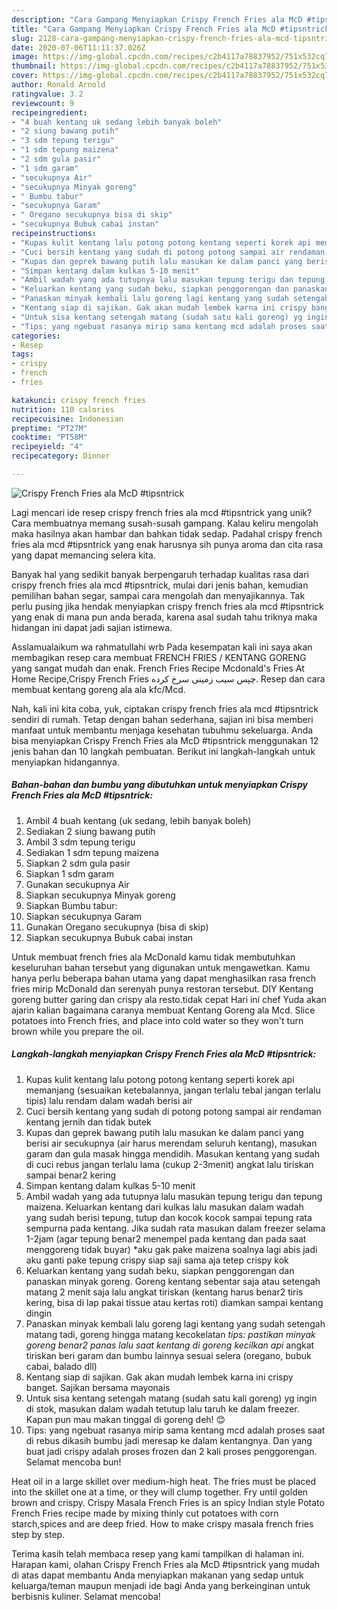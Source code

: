 ```yaml
---
description: "Cara Gampang Menyiapkan Crispy French Fries ala McD #tipsntrick yang Enak Banget"
title: "Cara Gampang Menyiapkan Crispy French Fries ala McD #tipsntrick yang Enak Banget"
slug: 2128-cara-gampang-menyiapkan-crispy-french-fries-ala-mcd-tipsntrick-yang-enak-banget
date: 2020-07-06T11:11:37.026Z
image: https://img-global.cpcdn.com/recipes/c2b4117a78837952/751x532cq70/crispy-french-fries-ala-mcd-tipsntrick-foto-resep-utama.jpg
thumbnail: https://img-global.cpcdn.com/recipes/c2b4117a78837952/751x532cq70/crispy-french-fries-ala-mcd-tipsntrick-foto-resep-utama.jpg
cover: https://img-global.cpcdn.com/recipes/c2b4117a78837952/751x532cq70/crispy-french-fries-ala-mcd-tipsntrick-foto-resep-utama.jpg
author: Ronald Arnold
ratingvalue: 3.2
reviewcount: 9
recipeingredient:
- "4 buah kentang uk sedang lebih banyak boleh"
- "2 siung bawang putih"
- "3 sdm tepung terigu"
- "1 sdm tepung maizena"
- "2 sdm gula pasir"
- "1 sdm garam"
- "secukupnya Air"
- "secukupnya Minyak goreng"
- " Bumbu tabur"
- "secukupnya Garam"
- " Oregano secukupnya bisa di skip"
- "secukupnya Bubuk cabai instan"
recipeinstructions:
- "Kupas kulit kentang lalu potong potong kentang seperti korek api memanjang (sesuaikan ketebalannya, jangan terlalu tebal jangan terlalu tipis) lalu rendam dalam wadah berisi air"
- "Cuci bersih kentang yang sudah di potong potong sampai air rendaman kentang jernih dan tidak butek"
- "Kupas dan geprek bawang putih lalu masukan ke dalam panci yang berisi air secukupnya (air harus merendam seluruh kentang), masukan garam dan gula masak hingga mendidih. Masukan kentang yang sudah di cuci rebus jangan terlalu lama (cukup 2-3menit) angkat lalu tiriskan sampai benar2 kering"
- "Simpan kentang dalam kulkas 5-10 menit"
- "Ambil wadah yang ada tutupnya lalu masukan tepung terigu dan tepung maizena. Keluarkan kentang dari kulkas lalu masukan dalam wadah yang sudah berisi tepung, tutup dan kocok kocok sampai tepung rata sempurna pada kentang. Jika sudah rata masukan dalam freezer selama 1-2jam (agar tepung benar2 menempel pada kentang dan pada saat menggoreng tidak buyar) *aku gak pake maizena soalnya lagi abis jadi aku ganti pake tepung crispy siap saji sama aja tetep crispy kok"
- "Keluarkan kentang yang sudah beku, siapkan penggorengan dan panaskan minyak goreng. Goreng kentang sebentar saja atau setengah matang 2 menit saja lalu angkat tiriskan (kentang harus benar2 tiris kering, bisa di lap pakai tissue atau kertas roti) diamkan sampai kentang dingin"
- "Panaskan minyak kembali lalu goreng lagi kentang yang sudah setengah matang tadi, goreng hingga matang kecokelatan *tips: pastikan minyak goreng benar2 panas lalu saat kentang di goreng kecilkan api* angkat tiriskan beri garam dan bumbu lainnya sesuai selera (oregano, bubuk cabai, balado dll)"
- "Kentang siap di sajikan. Gak akan mudah lembek karna ini crispy banget. Sajikan bersama mayonais"
- "Untuk sisa kentang setengah matang (sudah satu kali goreng) yg ingin di stok, masukan dalam wadah tetutup lalu taruh ke dalam freezer. Kapan pun mau makan tinggal di goreng deh! 😊"
- "Tips: yang ngebuat rasanya mirip sama kentang mcd adalah proses saat di rebus dikasih bumbu jadi meresap ke dalam kentangnya. Dan yang buat jadi crispy adalah proses frozen dan 2 kali proses penggorengan. Selamat mencoba bun!"
categories:
- Resep
tags:
- crispy
- french
- fries

katakunci: crispy french fries 
nutrition: 110 calories
recipecuisine: Indonesian
preptime: "PT27M"
cooktime: "PT58M"
recipeyield: "4"
recipecategory: Dinner

---
```



![Crispy French Fries ala McD #tipsntrick](https://img-global.cpcdn.com/recipes/c2b4117a78837952/751x532cq70/crispy-french-fries-ala-mcd-tipsntrick-foto-resep-utama.jpg)

Lagi mencari ide resep crispy french fries ala mcd #tipsntrick yang unik? Cara membuatnya memang susah-susah gampang. Kalau keliru mengolah maka hasilnya akan hambar dan bahkan tidak sedap. Padahal crispy french fries ala mcd #tipsntrick yang enak harusnya sih punya aroma dan cita rasa yang dapat memancing selera kita.

Banyak hal yang sedikit banyak berpengaruh terhadap kualitas rasa dari crispy french fries ala mcd #tipsntrick, mulai dari jenis bahan, kemudian pemilihan bahan segar, sampai cara mengolah dan menyajikannya. Tak perlu pusing jika hendak menyiapkan crispy french fries ala mcd #tipsntrick yang enak di mana pun anda berada, karena asal sudah tahu triknya maka hidangan ini dapat jadi sajian istimewa.

Asslamualaikum wa rahmatullahi wrb Pada kesempatan kali ini saya akan membagikan resep cara membuat FRENCH FRIES / KENTANG GORENG yang sangat mudah dan enak. French Fries Recipe Mcdonald&#39;s Fries At Home Recipe,Crispy French Fries چپس سیب زمینی سرخ کرده. Resep dan cara membuat kentang goreng ala ala kfc/Mcd.


Nah, kali ini kita coba, yuk, ciptakan crispy french fries ala mcd #tipsntrick sendiri di rumah. Tetap dengan bahan sederhana, sajian ini bisa memberi manfaat untuk membantu menjaga kesehatan tubuhmu sekeluarga. Anda bisa menyiapkan Crispy French Fries ala McD #tipsntrick menggunakan 12 jenis bahan dan 10 langkah pembuatan. Berikut ini langkah-langkah untuk menyiapkan hidangannya.

<!--inarticleads1-->

##### Bahan-bahan dan bumbu yang dibutuhkan untuk menyiapkan Crispy French Fries ala McD #tipsntrick:

1. Ambil 4 buah kentang (uk sedang, lebih banyak boleh)
1. Sediakan 2 siung bawang putih
1. Ambil 3 sdm tepung terigu
1. Sediakan 1 sdm tepung maizena
1. Siapkan 2 sdm gula pasir
1. Siapkan 1 sdm garam
1. Gunakan secukupnya Air
1. Siapkan secukupnya Minyak goreng
1. Siapkan  Bumbu tabur:
1. Siapkan secukupnya Garam
1. Gunakan  Oregano secukupnya (bisa di skip)
1. Siapkan secukupnya Bubuk cabai instan


Untuk membuat french fries ala McDonald kamu tidak membutuhkan keseluruhan bahan tersebut yang digunakan untuk mengawetkan. Kamu hanya perlu beberapa bahan utama yang dapat menghasilkan rasa french fries mirip McDonald dan serenyah punya restoran tersebut. DIY Kentang goreng butter garing dan crispy ala resto.tidak cepat Hari ini chef Yuda akan ajarin kalian bagaimana caranya membuat Kentang Goreng ala Mcd. Slice potatoes into French fries, and place into cold water so they won&#39;t turn brown while you prepare the oil. 

<!--inarticleads2-->

##### Langkah-langkah menyiapkan Crispy French Fries ala McD #tipsntrick:

1. Kupas kulit kentang lalu potong potong kentang seperti korek api memanjang (sesuaikan ketebalannya, jangan terlalu tebal jangan terlalu tipis) lalu rendam dalam wadah berisi air
1. Cuci bersih kentang yang sudah di potong potong sampai air rendaman kentang jernih dan tidak butek
1. Kupas dan geprek bawang putih lalu masukan ke dalam panci yang berisi air secukupnya (air harus merendam seluruh kentang), masukan garam dan gula masak hingga mendidih. Masukan kentang yang sudah di cuci rebus jangan terlalu lama (cukup 2-3menit) angkat lalu tiriskan sampai benar2 kering
1. Simpan kentang dalam kulkas 5-10 menit
1. Ambil wadah yang ada tutupnya lalu masukan tepung terigu dan tepung maizena. Keluarkan kentang dari kulkas lalu masukan dalam wadah yang sudah berisi tepung, tutup dan kocok kocok sampai tepung rata sempurna pada kentang. Jika sudah rata masukan dalam freezer selama 1-2jam (agar tepung benar2 menempel pada kentang dan pada saat menggoreng tidak buyar) *aku gak pake maizena soalnya lagi abis jadi aku ganti pake tepung crispy siap saji sama aja tetep crispy kok
1. Keluarkan kentang yang sudah beku, siapkan penggorengan dan panaskan minyak goreng. Goreng kentang sebentar saja atau setengah matang 2 menit saja lalu angkat tiriskan (kentang harus benar2 tiris kering, bisa di lap pakai tissue atau kertas roti) diamkan sampai kentang dingin
1. Panaskan minyak kembali lalu goreng lagi kentang yang sudah setengah matang tadi, goreng hingga matang kecokelatan *tips: pastikan minyak goreng benar2 panas lalu saat kentang di goreng kecilkan api* angkat tiriskan beri garam dan bumbu lainnya sesuai selera (oregano, bubuk cabai, balado dll)
1. Kentang siap di sajikan. Gak akan mudah lembek karna ini crispy banget. Sajikan bersama mayonais
1. Untuk sisa kentang setengah matang (sudah satu kali goreng) yg ingin di stok, masukan dalam wadah tetutup lalu taruh ke dalam freezer. Kapan pun mau makan tinggal di goreng deh! 😊
1. Tips: yang ngebuat rasanya mirip sama kentang mcd adalah proses saat di rebus dikasih bumbu jadi meresap ke dalam kentangnya. Dan yang buat jadi crispy adalah proses frozen dan 2 kali proses penggorengan. Selamat mencoba bun!


Heat oil in a large skillet over medium-high heat. The fries must be placed into the skillet one at a time, or they will clump together. Fry until golden brown and crispy. Crispy Masala French Fries is an spicy Indian style Potato French Fries recipe made by mixing thinly cut potatoes with corn starch,spices and are deep fried. How to make crispy masala french fries step by step. 

Terima kasih telah membaca resep yang kami tampilkan di halaman ini. Harapan kami, olahan Crispy French Fries ala McD #tipsntrick yang mudah di atas dapat membantu Anda menyiapkan makanan yang sedap untuk keluarga/teman maupun menjadi ide bagi Anda yang berkeinginan untuk berbisnis kuliner. Selamat mencoba!
